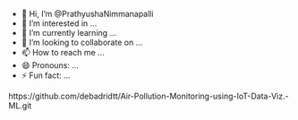 - 👋 Hi, I’m @PrathyushaNimmanapalli
- 👀 I’m interested in ...
- 🌱 I’m currently learning ...
- 💞️ I’m looking to collaborate on ...
- 📫 How to reach me ...
- 😄 Pronouns: ...
- ⚡ Fun fact: ...

<!---
PrathyushaNimmanapalli/PrathyushaNimmanapalli is a ✨ special ✨ repository because its `README.md` (this file) appears on your GitHub profile.
You can click the Preview link to take a look at your changes.
--->https://github.com/debadridtt/Air-Pollution-Monitoring-using-IoT-Data-Viz.-ML.git
